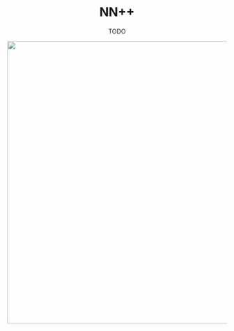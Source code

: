 <h1 align="center">
    NN++
</h1>

<p align="center">
    TODO
</p>

<div align="center">
  <img width="650" src="https://github.com/lissenko/MLPNoLib/blob/master/nn++.gif">
</div>

